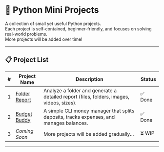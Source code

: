# 🐍 Python Mini Projects

A collection of small yet useful Python projects.  
Each project is self-contained, beginner-friendly, and focuses on solving real-world problems.  
More projects will be added over time!

---

## 📋 Project List

| # | Project Name      | Description                                                                 | Status |
|---|-------------------|-----------------------------------------------------------------------------|--------|
| 1 | [Folder Report](#-folder-report) | Analyze a folder and generate a detailed report (files, folders, images, videos, sizes). | ✅ Done |
| 2 | [Budget Buddy](#-budget-buddy)   | A simple CLI money manager that splits deposits, tracks expenses, and manages balances. | ✅ Done |
| 3 | _Coming Soon_     | More projects will be added gradually...                                   | ⏳ WIP |

---
